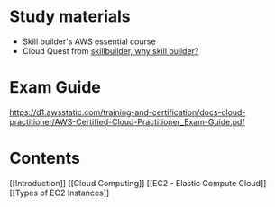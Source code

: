 # Study materials
- Skill builder's AWS essential course
- Cloud Quest from [skillbuilder, why skill builder?](https://www.reddit.com/r/AWSCertifications/comments/12wn7m9/comment/jhigt2g/?utm_source=share&utm_medium=web3x&utm_name=web3xcss&utm_term=1&utm_content=share_button)
# Exam Guide
https://d1.awsstatic.com/training-and-certification/docs-cloud-practitioner/AWS-Certified-Cloud-Practitioner_Exam-Guide.pdf

# Contents
[[Introduction]]
	[[Cloud Computing]]
	[[EC2 - Elastic Compute Cloud]]
	[[Types of EC2 Instances]]
	
